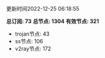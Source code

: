 更新时间2022-12-25 06:18:55

**总订阅: 73**
**总节点: 1304**
**有效节点: 321**
- trojan节点: 43
- ss节点: 106
- v2ray节点: 172
